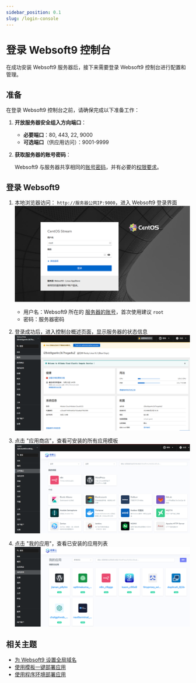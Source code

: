 ```yaml
---
sidebar_position: 0.1
slug: /login-console
---
```


# 登录 Websoft9 控制台

在成功安装 Websoft9 服务器后，接下来需要登录 Websoft9 控制台进行配置和管理。

## 准备

在登录 Websoft9 控制台之前，请确保完成以下准备工作：

1. **开放服务器安全组入方向端口**：

   - **必要端口**：80, 443, 22, 9000
   - **可选端口**（供应用访问）：9001-9999

2. **获取服务器的账号密码**：

   Websoft9 与服务器共享相同的[账号密码](./credentials)，并有必要的[权限要求](./credentials#convert-normal)。

## 登录 Websoft9

1. 本地浏览器访问： `http://服务器公网IP:9000`，进入 Websoft9 登录界面
   ![Websoft9 登录界面](./assets/websoft9-loginpage.png)

   - 用户名：Websoft9 所在的 [服务器的账号](./credentials)，首次使用建议 `root`
   - 密码：服务器密码

2. 登录成功后，进入控制台概述页面，显示服务器的状态信息
   ![](./assets/websoft9-console-index.png)

3. 点击 "应用商店"，查看可安装的所有应用模板
   ![](./assets/websoft9-appstore.png)

4. 点击 "我的应用"，查看已安装的应用列表
   ![](./assets/websoft9-myapps.png)

## 相关主题

- [为 Websoft9 设置全局域名](./domain-set#wildcard)
- [使用模板一键部署应用](./appstore-guide)
- [使用程序环境部署应用](./runtime)